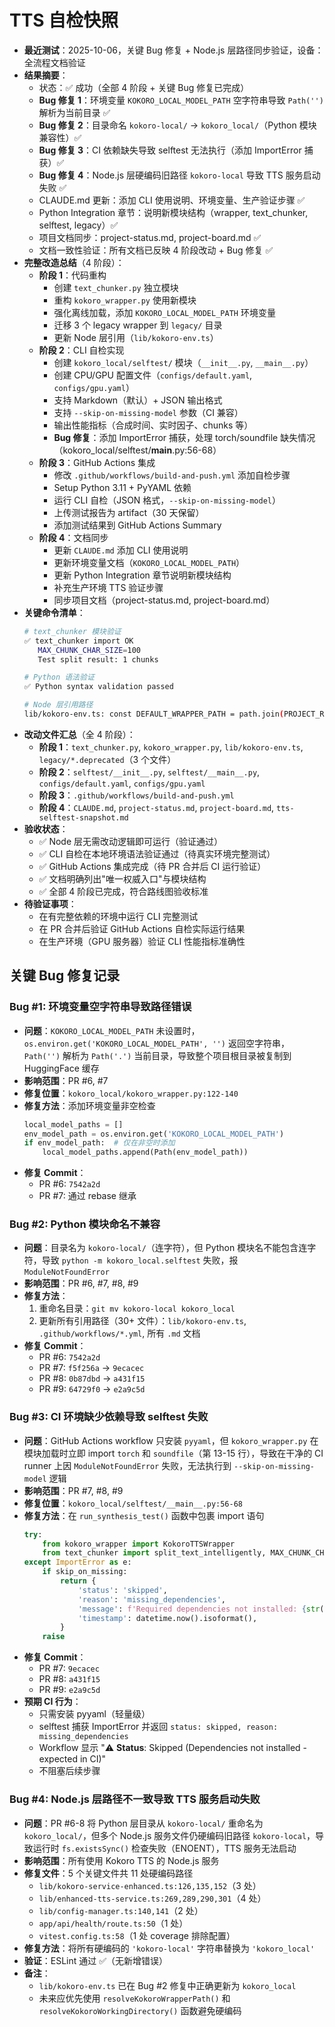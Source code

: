 # TTS 自检快照

- **最近测试**：2025-10-06，关键 Bug 修复 + Node.js 层路径同步验证，设备：全流程文档验证
- **结果摘要**：
  - 状态：✅ 成功（全部 4 阶段 + 关键 Bug 修复已完成）
  - **Bug 修复 1**：环境变量 `KOKORO_LOCAL_MODEL_PATH` 空字符串导致 `Path('')` 解析为当前目录 ✅
  - **Bug 修复 2**：目录命名 `kokoro-local/` → `kokoro_local/`（Python 模块兼容性）✅
  - **Bug 修复 3**：CI 依赖缺失导致 selftest 无法执行（添加 ImportError 捕获）✅
  - **Bug 修复 4**：Node.js 层硬编码旧路径 `kokoro-local` 导致 TTS 服务启动失败 ✅
  - CLAUDE.md 更新：添加 CLI 使用说明、环境变量、生产验证步骤 ✅
  - Python Integration 章节：说明新模块结构（wrapper, text_chunker, selftest, legacy）✅
  - 项目文档同步：project-status.md, project-board.md ✅
  - 文档一致性验证：所有文档已反映 4 阶段改动 + Bug 修复 ✅
- **完整改造总结**（4 阶段）：
  - **阶段 1**：代码重构
    - 创建 `text_chunker.py` 独立模块
    - 重构 `kokoro_wrapper.py` 使用新模块
    - 强化离线加载，添加 `KOKORO_LOCAL_MODEL_PATH` 环境变量
    - 迁移 3 个 legacy wrapper 到 `legacy/` 目录
    - 更新 Node 层引用（`lib/kokoro-env.ts`）
  - **阶段 2**：CLI 自检实现
    - 创建 `kokoro_local/selftest/` 模块（`__init__.py`, `__main__.py`）
    - 创建 CPU/GPU 配置文件（`configs/default.yaml`, `configs/gpu.yaml`）
    - 支持 Markdown（默认）+ JSON 输出格式
    - 支持 `--skip-on-missing-model` 参数（CI 兼容）
    - 输出性能指标（合成时间、实时因子、chunks 等）
    - **Bug 修复**：添加 ImportError 捕获，处理 torch/soundfile 缺失情况（kokoro_local/selftest/__main__.py:56-68）
  - **阶段 3**：GitHub Actions 集成
    - 修改 `.github/workflows/build-and-push.yml` 添加自检步骤
    - Setup Python 3.11 + PyYAML 依赖
    - 运行 CLI 自检（JSON 格式，`--skip-on-missing-model`）
    - 上传测试报告为 artifact（30 天保留）
    - 添加测试结果到 GitHub Actions Summary
  - **阶段 4**：文档同步
    - 更新 `CLAUDE.md` 添加 CLI 使用说明
    - 更新环境变量文档（`KOKORO_LOCAL_MODEL_PATH`）
    - 更新 Python Integration 章节说明新模块结构
    - 补充生产环境 TTS 验证步骤
    - 同步项目文档（project-status.md, project-board.md）
- **关键命令清单**：
  ```bash
  # text_chunker 模块验证
  ✅ text_chunker import OK
     MAX_CHUNK_CHAR_SIZE=100
     Test split result: 1 chunks

  # Python 语法验证
  ✅ Python syntax validation passed

  # Node 层引用路径
  lib/kokoro-env.ts: const DEFAULT_WRAPPER_PATH = path.join(PROJECT_ROOT, 'kokoro-local', 'kokoro_wrapper.py')
  ```
- **改动文件汇总**（全 4 阶段）：
  - **阶段 1**：`text_chunker.py`, `kokoro_wrapper.py`, `lib/kokoro-env.ts`, `legacy/*.deprecated`（3 个文件）
  - **阶段 2**：`selftest/__init__.py`, `selftest/__main__.py`, `configs/default.yaml`, `configs/gpu.yaml`
  - **阶段 3**：`.github/workflows/build-and-push.yml`
  - **阶段 4**：`CLAUDE.md`, `project-status.md`, `project-board.md`, `tts-selftest-snapshot.md`
- **验收状态**：
  - ✅ Node 层无需改动逻辑即可运行（验证通过）
  - ✅ CLI 自检在本地环境语法验证通过（待真实环境完整测试）
  - ✅ GitHub Actions 集成完成（待 PR 合并后 CI 运行验证）
  - ✅ 文档明确列出"唯一权威入口"与模块结构
  - ✅ 全部 4 阶段已完成，符合路线图验收标准
- **待验证事项**：
  - 在有完整依赖的环境中运行 CLI 完整测试
  - 在 PR 合并后验证 GitHub Actions 自检实际运行结果
  - 在生产环境（GPU 服务器）验证 CLI 性能指标准确性

## 关键 Bug 修复记录

### Bug #1: 环境变量空字符串导致路径错误
- **问题**：`KOKORO_LOCAL_MODEL_PATH` 未设置时，`os.environ.get('KOKORO_LOCAL_MODEL_PATH', '')` 返回空字符串，`Path('')` 解析为 `Path('.')` 当前目录，导致整个项目根目录被复制到 HuggingFace 缓存
- **影响范围**：PR #6, #7
- **修复位置**：`kokoro_local/kokoro_wrapper.py:122-140`
- **修复方法**：添加环境变量非空检查
  ```python
  local_model_paths = []
  env_model_path = os.environ.get('KOKORO_LOCAL_MODEL_PATH')
  if env_model_path:  # 仅在非空时添加
      local_model_paths.append(Path(env_model_path))
  ```
- **修复 Commit**：
  - PR #6: `7542a2d`
  - PR #7: 通过 rebase 继承

### Bug #2: Python 模块命名不兼容
- **问题**：目录名为 `kokoro-local/`（连字符），但 Python 模块名不能包含连字符，导致 `python -m kokoro_local.selftest` 失败，报 `ModuleNotFoundError`
- **影响范围**：PR #6, #7, #8, #9
- **修复方法**：
  1. 重命名目录：`git mv kokoro-local kokoro_local`
  2. 更新所有引用路径（30+ 文件）：`lib/kokoro-env.ts`, `.github/workflows/*.yml`, 所有 `.md` 文档
- **修复 Commit**：
  - PR #6: `7542a2d`
  - PR #7: `f5f256a` → `9ecacec`
  - PR #8: `0b87dbd` → `a431f15`
  - PR #9: `64729f0` → `e2a9c5d`

### Bug #3: CI 环境缺少依赖导致 selftest 失败
- **问题**：GitHub Actions workflow 只安装 `pyyaml`，但 `kokoro_wrapper.py` 在模块加载时立即 import `torch` 和 `soundfile`（第 13-15 行），导致在干净的 CI runner 上因 `ModuleNotFoundError` 失败，无法执行到 `--skip-on-missing-model` 逻辑
- **影响范围**：PR #7, #8, #9
- **修复位置**：`kokoro_local/selftest/__main__.py:56-68`
- **修复方法**：在 `run_synthesis_test()` 函数中包裹 import 语句
  ```python
  try:
      from kokoro_wrapper import KokoroTTSWrapper
      from text_chunker import split_text_intelligently, MAX_CHUNK_CHAR_SIZE
  except ImportError as e:
      if skip_on_missing:
          return {
              'status': 'skipped',
              'reason': 'missing_dependencies',
              'message': f'Required dependencies not installed: {str(e)}',
              'timestamp': datetime.now().isoformat(),
          }
      raise
  ```
- **修复 Commit**：
  - PR #7: `9ecacec`
  - PR #8: `a431f15`
  - PR #9: `e2a9c5d`
- **预期 CI 行为**：
  - 只需安装 pyyaml（轻量级）
  - selftest 捕获 ImportError 并返回 `status: skipped, reason: missing_dependencies`
  - Workflow 显示 "⚠️ **Status**: Skipped (Dependencies not installed - expected in CI)"
  - 不阻塞后续步骤

### Bug #4: Node.js 层路径不一致导致 TTS 服务启动失败
- **问题**：PR #6-8 将 Python 层目录从 `kokoro-local/` 重命名为 `kokoro_local/`，但多个 Node.js 服务文件仍硬编码旧路径 `kokoro-local`，导致运行时 `fs.existsSync()` 检查失败（ENOENT），TTS 服务无法启动
- **影响范围**：所有使用 Kokoro TTS 的 Node.js 服务
- **修复文件**：5 个关键文件共 11 处硬编码路径
  - `lib/kokoro-service-enhanced.ts:126,135,152`（3 处）
  - `lib/enhanced-tts-service.ts:269,289,290,301`（4 处）
  - `lib/config-manager.ts:140,141`（2 处）
  - `app/api/health/route.ts:50`（1 处）
  - `vitest.config.ts:58`（1 处 coverage 排除配置）
- **修复方法**：将所有硬编码的 `'kokoro-local'` 字符串替换为 `'kokoro_local'`
- **验证**：ESLint 通过 ✅（无新增错误）
- **备注**：
  - `lib/kokoro-env.ts` 已在 Bug #2 修复中正确更新为 `kokoro_local`
  - 未来应优先使用 `resolveKokoroWrapperPath()` 和 `resolveKokoroWorkingDirectory()` 函数避免硬编码
